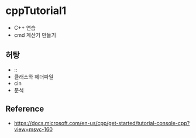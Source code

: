 # cppTutorial1

- C++ 연습
- cmd 계산기 만들기

## 허탕

- ::
- 클래스와 헤더파일
- cin
- 분석

## Reference

- https://docs.microsoft.com/en-us/cpp/get-started/tutorial-console-cpp?view=msvc-160
